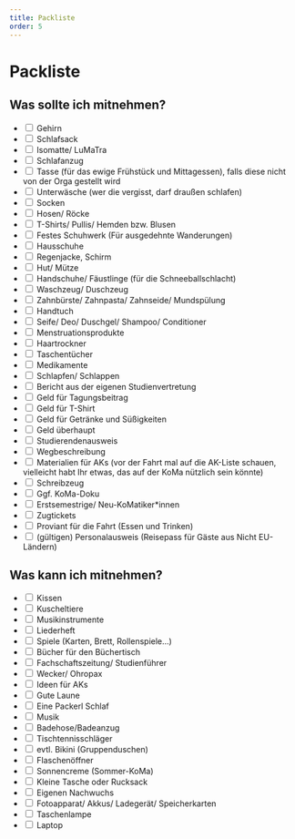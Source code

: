 ```yaml
---
title: Packliste
order: 5
---
```


# Packliste

## Was sollte ich mitnehmen?

<div class="not-prose leading-loose">

- <input type=checkbox /> Gehirn
- <input type=checkbox /> Schlafsack
- <input type=checkbox /> Isomatte/ LuMaTra
- <input type=checkbox /> Schlafanzug
- <input type=checkbox /> Tasse (für das ewige Frühstück und Mittagessen), falls diese nicht von der Orga gestellt wird
- <input type=checkbox /> Unterwäsche (wer die vergisst, darf draußen schlafen)
- <input type=checkbox /> Socken
- <input type=checkbox /> Hosen/ Röcke
- <input type=checkbox /> T-Shirts/ Pullis/ Hemden bzw. Blusen
- <input type=checkbox /> Festes Schuhwerk (Für ausgedehnte Wanderungen)
- <input type=checkbox /> Hausschuhe
- <input type=checkbox /> Regenjacke, Schirm
- <input type=checkbox /> Hut/ Mütze
- <input type=checkbox /> Handschuhe/ Fäustlinge (für die Schneeballschlacht)
- <input type=checkbox /> Waschzeug/ Duschzeug
- <input type=checkbox /> Zahnbürste/ Zahnpasta/ Zahnseide/ Mundspülung
- <input type=checkbox /> Handtuch
- <input type=checkbox /> Seife/ Deo/ Duschgel/ Shampoo/ Conditioner
- <input type=checkbox /> Menstruationsprodukte
- <input type=checkbox /> Haartrockner
- <input type=checkbox /> Taschentücher
- <input type=checkbox /> Medikamente
- <input type=checkbox /> Schlapfen/ Schlappen
- <input type=checkbox /> Bericht aus der eigenen Studienvertretung
- <input type=checkbox /> Geld für Tagungsbeitrag
- <input type=checkbox /> Geld für T-Shirt
- <input type=checkbox /> Geld für Getränke und Süßigkeiten
- <input type=checkbox /> Geld überhaupt
- <input type=checkbox /> Studierendenausweis
- <input type=checkbox /> Wegbeschreibung
- <input type=checkbox /> Materialien für AKs (vor der Fahrt mal auf die AK-Liste schauen, vielleicht habt Ihr etwas, das auf der KoMa nützlich sein könnte)
- <input type=checkbox /> Schreibzeug
- <input type=checkbox /> Ggf. KoMa-Doku
- <input type=checkbox /> Erstsemestrige/ Neu-KoMatiker\*innen
- <input type=checkbox /> Zugtickets
- <input type=checkbox /> Proviant für die Fahrt (Essen und Trinken)
- <input type=checkbox /> (gültigen) Personalausweis (Reisepass für Gäste aus Nicht EU-Ländern)

</div>

## Was kann ich mitnehmen?

<div class="not-prose leading-loose">

- <input type=checkbox /> Kissen
- <input type=checkbox /> Kuscheltiere
- <input type=checkbox /> Musikinstrumente
- <input type=checkbox /> Liederheft
- <input type=checkbox /> Spiele (Karten, Brett, Rollenspiele...)
- <input type=checkbox /> Bücher für den Büchertisch
- <input type=checkbox /> Fachschaftszeitung/ Studienführer
- <input type=checkbox /> Wecker/ Ohropax
- <input type=checkbox /> Ideen für AKs
- <input type=checkbox /> Gute Laune
- <input type=checkbox /> Eine Packerl Schlaf
- <input type=checkbox /> Musik
- <input type=checkbox /> Badehose/Badeanzug
- <input type=checkbox /> Tischtennisschläger
- <input type=checkbox /> evtl. Bikini (Gruppenduschen)
- <input type=checkbox /> Flaschenöffner
- <input type=checkbox /> Sonnencreme (Sommer-KoMa)
- <input type=checkbox /> Kleine Tasche oder Rucksack
- <input type=checkbox /> Eigenen Nachwuchs
- <input type=checkbox /> Fotoapparat/ Akkus/ Ladegerät/ Speicherkarten
- <input type=checkbox /> Taschenlampe
- <input type=checkbox /> Laptop

</div>
